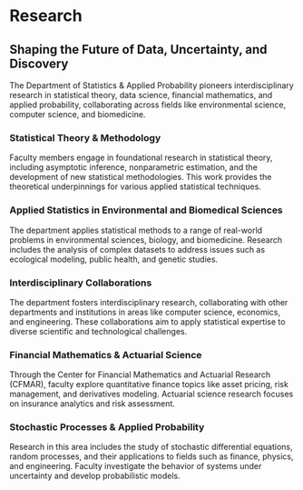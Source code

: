 # Research

## Shaping the Future of Data, Uncertainty, and Discovery

The Department of Statistics & Applied Probability pioneers interdisciplinary research in statistical theory, data science, financial mathematics, and applied probability, collaborating across fields like environmental science, computer science, and biomedicine. ​

### Statistical Theory & Methodology

Faculty members engage in foundational research in statistical theory, including asymptotic inference, nonparametric estimation, and the development of new statistical methodologies. This work provides the theoretical underpinnings for various applied statistical techniques.

### Applied Statistics in Environmental and Biomedical Sciences

The department applies statistical methods to a range of real-world problems in environmental sciences, biology, and biomedicine. Research includes the analysis of complex datasets to address issues such as ecological modeling, public health, and genetic studies.

### Interdisciplinary Collaborations

The department fosters interdisciplinary research, collaborating with other departments and institutions in areas like computer science, economics, and engineering. These collaborations aim to apply statistical expertise to diverse scientific and technological challenges.

### Financial Mathematics & Actuarial Science

Through the Center for Financial Mathematics and Actuarial Research (CFMAR), faculty explore quantitative finance topics like asset pricing, risk management, and derivatives modeling. Actuarial science research focuses on insurance analytics and risk assessment.

### Stochastic Processes & Applied Probability

Research in this area includes the study of stochastic differential equations, random processes, and their applications to fields such as finance, physics, and engineering. Faculty investigate the behavior of systems under uncertainty and develop probabilistic models.

